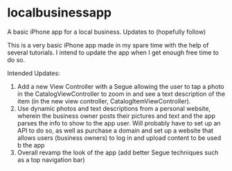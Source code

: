 localbusinessapp
================

A basic iPhone app for a local business. Updates to (hopefully follow)

This is a very basic iPhone app made in my spare time with the help of several tutorials. I intend to update the app
when I get enough free time to do so. 

Intended Updates:
1. Add a new View Controller with a Segue allowing the user to tap a photo in the CatalogViewController to zoom in
and see a text description of the item (in the new view controller, CatalogItemViewController).
2. Use dynamic photos and text descriptions from a personal website, wherein the business owner posts their pictures 
and text and the app parses the info to show to the app user. Will probably have to set up an API to do so, as well as
purchase a domain and set up a website that allows users (business owners) to log in and upload content to be used 
b the app
3. Overall revamp the look of the app (add better Segue techniques such as a top navigation bar)
